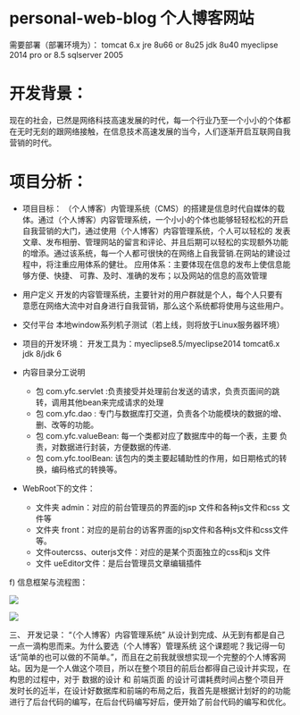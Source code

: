 # personal-web-blog 个人博客网站
需要部署（部署环境为）：
tomcat 6.x
jre 8u66 or 8u25
jdk 8u40
myeclipse 2014 pro or 8.5
sqlserver 2005

# 开发背景：
现在的社会，已然是网络科技高速发展的时代，每一个行业乃至一个小小的个体都在无时无刻的跟网络接触，在信息技术高速发展的当今，人们逐渐开启互联网自我营销的时代。

# 项目分析：
- 项目目标：
（个人博客）内管理系统（CMS）的搭建是信息时代自媒体的载体。通过（个人博客）内容管理系统，一个小小的个体也能够轻轻松松的开启自我营销的大门，通过使用（个人博客）内容管理系统，个人可以轻松的 发表文章、发布相册、管理网站的留言和评论、并且后期可以轻松的实现额外功能的增添。通过该系统，每一个人都可很快的在网络上自我营销.在网站的建设过程中，将注重应用体系的健壮。
应用体系：主要体现在信息的发布上使信息能够方便、快捷、
可靠、及时、准确的发布；以及网站的信息的高效管理
- 用户定义
开发的内容管理系统，主要针对的用户群就是个人，每个人只要有
意愿在网络大流中对自身进行自我营销，那么这个系统都将使用与这些用户。

- 交付平台
本地window系列机子测试（若上线，则将放于Linux服务器环境）

- 项目的开发环境：
开发工具为：myeclipse8.5/myeclipse2014   tomcat6.x   jdk 8/jdk 6

- 内容目录分工说明

	- 包 com.yfc.servlet :负责接受并处理前台发送的请求，负责页面间的跳转，调用其他bean来完成请求的处理
	- 包 com.yfc.dao :	   专门与数据库打交道，负责各个功能模块的数据的增、删、改等的功能。
	- 包 com.yfc.valueBean: 每一个类都对应了数据库中的每一个表，主要
负责，对数据进行封装，方便数据的传递.
	- 包 com.yfc.toolBean: 该包内的类主要起辅助性的作用，如日期格式的转换，编码格式的转换等。
- WebRoot下的文件：
	- 文件夹 admin：对应的前台管理员的界面的jsp 文件和各种js文件和css 文件等
	- 文件夹 front：对应的是前台的访客界面的jsp文件和各种js文件和css文件等。
	- 文件outercss、outerjs文件：对应的是某个页面独立的css和js 文件
	- 文件 ueEditor文件：是后台管理员文章编辑插件

f)	信息框架与流程图：

![](http://i.imgur.com/vaHNMXH.png)

![](http://i.imgur.com/LKTZAe9.png)


三、	开发记录：
“（个人博客）内容管理系统” 从设计到完成、从无到有都是自己一点一滴构思而来。为什么要选（个人博客）管理系统 这个课题呢？我记得一句话“简单的也可以做的不简单。”，而且在之前我就很想实现一个完整的个人博客网站。因为是一个人做这个项目，所以在整个项目的前后台都得自己设计并实现，在构思的过程中，对于 数据的设计 和 前端页面 的设计可谓耗费时间占整个项目开发时长的近半，在设计好数据库和前端的布局之后，我首先是根据计划好的的功能进行了后台代码的编写，在后台代码编写好后，便开始了前台代码的编写和优化。  


